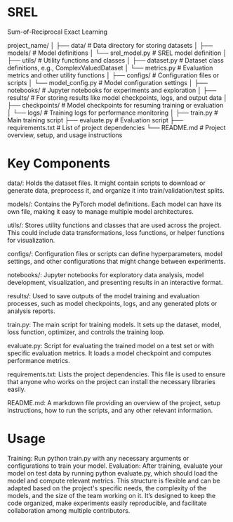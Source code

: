 # SREL
Sum-of-Reciprocal Exact Learning


project_name/
│
├── data/                   # Data directory for storing datasets
│
├── models/                 # Model definitions
│   └── srel_model.py       # SREL model definition
│
├── utils/                  # Utility functions and classes
│   ├── dataset.py          # Dataset class definitions, e.g., ComplexValuedDataset
│   └── metrics.py          # Evaluation metrics and other utility functions
│
├── configs/                # Configuration files or scripts
│   └── model_config.py     # Model configuration settings
│
├── notebooks/              # Jupyter notebooks for experiments and exploration
│
├── results/                # For storing results like model checkpoints, logs, and output data
│   ├── checkpoints/        # Model checkpoints for resuming training or evaluation
│   └── logs/               # Training logs for performance monitoring
│
├── train.py                # Main training script
├── evaluate.py             # Evaluation script
├── requirements.txt        # List of project dependencies
└── README.md               # Project overview, setup, and usage instructions


# Key Components
data/: Holds the dataset files. It might contain scripts to download or generate data, preprocess it, and organize it into train/validation/test splits.

models/: Contains the PyTorch model definitions. Each model can have its own file, making it easy to manage multiple model architectures.

utils/: Stores utility functions and classes that are used across the project. This could include data transformations, loss functions, or helper functions for visualization.

configs/: Configuration files or scripts can define hyperparameters, model settings, and other configurations that might change between experiments.

notebooks/: Jupyter notebooks for exploratory data analysis, model development, visualization, and presenting results in an interactive format.

results/: Used to save outputs of the model training and evaluation processes, such as model checkpoints, logs, and any generated plots or analysis reports.

train.py: The main script for training models. It sets up the dataset, model, loss function, optimizer, and controls the training loop.

evaluate.py: Script for evaluating the trained model on a test set or with specific evaluation metrics. It loads a model checkpoint and computes performance metrics.

requirements.txt: Lists the project dependencies. This file is used to ensure that anyone who works on the project can install the necessary libraries easily.

README.md: A markdown file providing an overview of the project, setup instructions, how to run the scripts, and any other relevant information.

# Usage
Training: Run python train.py with any necessary arguments or configurations to train your model.
Evaluation: After training, evaluate your model on test data by running python evaluate.py, which should load the model and compute relevant metrics.
This structure is flexible and can be adapted based on the project's specific needs, the complexity of the models, and the size of the team working on it. It’s designed to keep the code organized, make experiments easily reproducible, and facilitate collaboration among multiple contributors.
